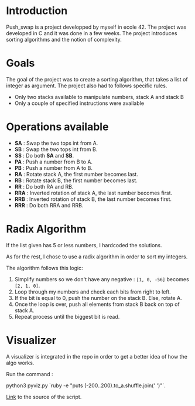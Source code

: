 <h1>Introduction
</h1>

Push_swap is a project developped by myself in ecole 42. The project was developed in C and it was done in a few weeks. The project introduces sorting algorithms and the notion of complexity.

# Goals
The goal of the project was to create a sorting algorithm, that takes a list of integer as argument. The project also had to follows specific rules.
- Only two stacks available to manipulate numbers, stack A and stack B
- Only a couple of specified instructions were available

# Operations available
- **SA** : Swap the two tops int from A.
- **SB** : Swap the two tops int from B.
- **SS** : Do both **SA** and **SB**.
- **PA** : Push a number from B to A.
- **PB** : Push a number from A to B.
- **RA** : Rotate stack A, the first number becomes last.
- **RB** : Rotate stack B, the first number becomes last.
- **RR** : Do both RA and RB.
- **RRA** : Inverted rotation of stack A, the last number becomes first.
- **RRB** : Inverted rotation of stack B, the last number becomes first.
- **RRR** : Do both RRA and RRB.

# Radix Algorithm

If the list given has 5 or less numbers, I hardcoded the solutions.

As for the rest, I chose to use a radix algorithm in order to sort my integers.

The algorithm follows this logic:
1. Simplify numbers so we don't have any negative : `[1, 0, -56]` becomes `[2, 1, 0]`.
2. Loop through my numbers and check each bits from right to left.
3. If the bit is equal to 0, push the number on the stack B. Else, rotate A.
4. Once the loop is over, push all elements from stack B back on top of stack A.
5. Repeat process until the biggest bit is read.

# Visualizer
A visualizer is integrated in the repo in order to get a better idea of how the algo works.

Run the command :

python3 pyviz.py \`ruby -e "puts (-200..200).to_a.shuffle.join(' ')"\`.

[Link](https://github.com/o-reo/push_swap_visualizer) to the source of the script.
